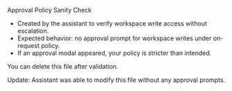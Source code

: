 Approval Policy Sanity Check

- Created by the assistant to verify workspace write access without escalation.
- Expected behavior: no approval prompt for workspace writes under on-request policy.
- If an approval modal appeared, your policy is stricter than intended.

You can delete this file after validation.
 
Update: Assistant was able to modify this file without any approval prompts.
